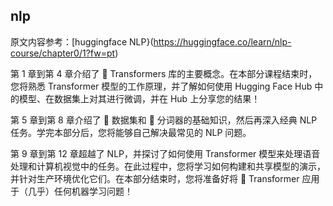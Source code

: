 
## nlp
原文内容参考：[huggingface NLP}(https://huggingface.co/learn/nlp-course/chapter0/1?fw=pt)

第 1 章到第 4 章介绍了 🤗 Transformers 库的主要概念。在本部分课程结束时，您将熟悉 Transformer 模型的工作原理，并了解如何使用 Hugging Face Hub 中的模型、在数据集上对其进行微调，并在 Hub 上分享您的结果！

第 5 章到第 8 章介绍了 🤗 数据集和 🤗 分词器的基础知识，然后再深入经典 NLP 任务。学完本部分后，您将能够自己解决最常见的 NLP 问题。

第 9 章到第 12 章超越了 NLP，并探讨了如何使用 Transformer 模型来处理语音处理和计算机视觉中的任务。在此过程中，您将学习如何构建和共享模型的演示，并针对生产环境优化它们。在本部分结束时，您将准备好将 🤗 Transformer 应用于（几乎）任何机器学习问题！